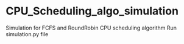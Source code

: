 # CPU_Scheduling_algo_simulation
Simulation for FCFS and RoundRobin CPU scheduling algorithm
Run simulation.py file
